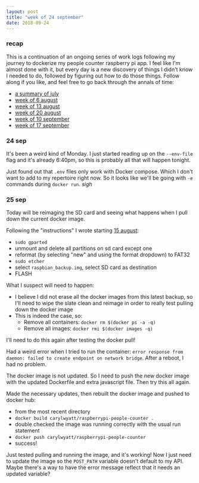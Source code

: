 ```yaml
---
layout: post
title: "week of 24 september"
date: 2018-09-24
---
```


### recap

This is a continuation of an ongoing series of work logs following my journey to dockerize my people counter raspberry pi app. I feel like I'm almost done with it, but every day is a new discovery of things I didn't know I needed to do, followed by figuring out how to do those things. Follow along if you like, and feel free to go back through the annals of time:
- [a summary of july](http://carylwyatt.github.io/blog/2018/08/03/work-log-jul-30)
- [week of 6 august](http://carylwyatt.github.io/blog/2018/08/06/week-of-6-august)
- [week of 13 august](http://carylwyatt.github.io/blog/2018/08/13/week-of-13-august)
- [week of 20 august](http://carylwyatt.github.io/blog/2018/08/20/week-of-20-august)
- [week of 10 september](http://carylwyatt.github.io/blog/2018/09/10/week-of-10-sep)
- [week of 17 september](http://carylwyatt.github.io/blog/2018/09/17/week-of-17-sep)

### 24 sep

It's been a weird kind of Monday. I just started reading up on the `--env-file` flag and it's already 6:40pm, so this is probably all that will happen tonight.

Just found out that `.env` files only work with Docker compose. Which I don't want to add to my repertoire right now. So it looks like we'll be going with `-e` commands during `docker run`. *sigh*

### 25 sep

Today will be reimaging the SD card and seeing what happens when I pull down the current docker image. 

Following the "instructions" I wrote starting [15 august](http://carylwyatt.github.io/blog/2018/08/13/week-of-13-august):
  - `sudo gparted`
  - unmount and delete all partitions on sd card except one
  - reformat (by selecting "new" and using the format dropdown) to FAT32
  - `sudo etcher`
  - select `raspbian_backup.img`, select SD card as destination
  - FLASH

What I suspect will need to happen:
  - I believe I did not erase all the docker images from this latest backup, so I'll need to wipe the slate clean and reimage in order to really test pulling down the docker image
  - This is indeed the case, so:
    - Remove all containers: `docker rm $(docker ps -a -q)`
    - Remove all images: `docker rmi $(docker images -q)`

I'll need to do this again after testing the docker pull!

Had a weird error when I tried to run the container: `error response from daemon: failed to create endpoint on network bridge`. After a reboot, I had no problem.

The docker image is not updated. So I need to push the new docker image with the updated Dockerfile and extra javascript file. Then try this all again. 

Made the necessary updates, then rebuilt the docker image and pushed to docker hub:
  - from the most recent directory
  - `docker build carylwyatt/raspberrypi-people-counter .`
  - double checked the image was running correctly with the usual run statement
  - `docker push carylwyatt/raspberrypi-people-counter`
  - success!

Just tested pulling and running the image, and it's working! Now I just need to update the image so the `POST_PATH` variable doesn't default to my API. Maybe there's a way to have the error message reflect that it needs an updated variable?
